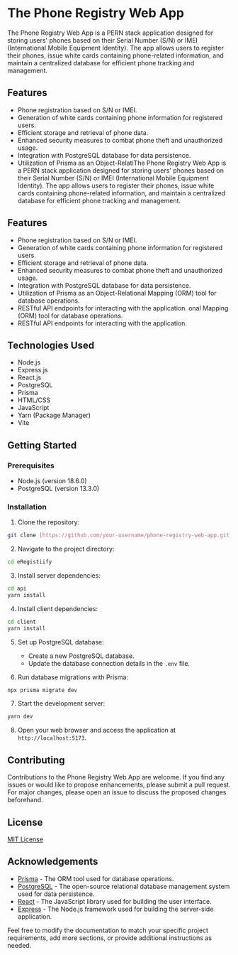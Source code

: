 # The Phone Registry Web App

The Phone Registry Web App is a PERN stack application designed for storing users' phones based on their Serial Number (S/N) or IMEI (International Mobile Equipment Identity). The app allows users to register their phones, issue white cards containing phone-related information, and maintain a centralized database for efficient phone tracking and management.

## Features

- Phone registration based on S/N or IMEI.
- Generation of white cards containing phone information for registered users.
- Efficient storage and retrieval of phone data.
- Enhanced security measures to combat phone theft and unauthorized usage.
- Integration with PostgreSQL database for data persistence.
- Utilization of Prisma as an Object-RelatiThe Phone Registry Web App is a PERN stack application designed for storing users' phones based on their Serial Number (S/N) or IMEI (International Mobile Equipment Identity). The app allows users to register their phones, issue white cards containing phone-related information, and maintain a centralized database for efficient phone tracking and management.

## Features

- Phone registration based on S/N or IMEI.
- Generation of white cards containing phone information for registered users.
- Efficient storage and retrieval of phone data.
- Enhanced security measures to combat phone theft and unauthorized usage.
- Integration with PostgreSQL database for data persistence.
- Utilization of Prisma as an Object-Relational Mapping (ORM) tool for database operations.
- RESTful API endpoints for interacting with the application.
  onal Mapping (ORM) tool for database operations.
- RESTful API endpoints for interacting with the application.

## Technologies Used

- Node.js
- Express.js
- React.js
- PostgreSQL
- Prisma
- HTML/CSS
- JavaScript
- Yarn (Package Manager)
- Vite

## Getting Started

### Prerequisites

- Node.js (version 18.6.0)
- PostgreSQL (version 13.3.0)

### Installation

1. Clone the repository:

```bash
git clone [https://github.com/your-username/phone-registry-web-app.git](https://github.com/patrickhag/eRegistiify.git)
```

2. Navigate to the project directory:

```bash
cd eRegistiify
```

3. Install server dependencies:

```bash
cd api
yarn install
```

4. Install client dependencies:

```bash
cd client
yarn install
```

5. Set up PostgreSQL database:

   - Create a new PostgreSQL database.
   - Update the database connection details in the `.env` file.

6. Run database migrations with Prisma:

```bash
npx prisma migrate dev
```

7. Start the development server:

```bash
yarn dev
```

8. Open your web browser and access the application at `http://localhost:5173`.


## Contributing

Contributions to the Phone Registry Web App are welcome. If you find any issues or would like to propose enhancements, please submit a pull request. For major changes, please open an issue to discuss the proposed changes beforehand.

## License

[MIT License](LICENSE)

## Acknowledgements

- [Prisma](https://www.prisma.io) - The ORM tool used for database operations.
- [PostgreSQL](https://www.postgresql.org) - The open-source relational database management system used for data persistence.
- [React](https://reactjs.org) - The JavaScript library used for building the user interface.
- [Express](https://expressjs.com) - The Node.js framework used for building the server-side application.

Feel free to modify the documentation to match your specific project requirements, add more sections, or provide additional instructions as needed.
